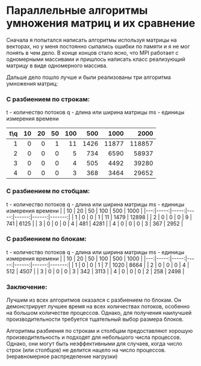 # Параллельные алгоритмы умножения матриц и их сравнение

Сначала я попытался написать алгоритмы используя матрицы на векторах, но у меня постоянно сыпались ошибки по памяти и я не мог понять в чем дело. В конце концов стало ясно, что MPI работает с одномерными массивами и пришлось написать класс реализующий матрицу в виде одномерного массива.

Дальше дело пошло лучше и были реализованы три алгоритма умножения матриц:

### С разбиением по строкам:
t - количество потоков
q - длина или ширина матрицы
ms - единицы измерения времени

| t\q|   10 |   20 |   50 |   100 |   500 |   1000 |   2000 |
|---:|-----:|-----:|-----:|------:|------:|-------:|-------:|
|  1 |    0 |    0 |    1 |    11 |  1426 |  11877 | 118857 |
|  2 |    0 |    0 |    0 |     5 |   734 |   6590 |  58937 |
|  3 |    0 |    0 |    0 |     4 |   505 |   4492 |  39280 |
|  4 |    0 |    0 |    0 |     3 |   368 |   3464 |  29652 |


### С разбиением по стобцам:
t - количество потоков
q - длина или ширина матрицы
ms - единицы измерения времени
|    |   10 |   20 |   50 |   100 |   500 |   1000 |
|---:|-----:|-----:|-----:|------:|------:|-------:|
|  1 |    0 |    0 |    1 |    11 |  1479 |  12898 |
|  2 |    0 |    0 |    0 |     9 |   741 |   6125 |
|  3 |    0 |    0 |    0 |     4 |   481 |   4281 |
|  4 |    0 |    0 |    0 |     3 |   367 |   2952 |


### С разбиением по блокам:
t - количество потоков
q - длина или ширина матрицы
ms - единицы измерения времени
|    |   10 |   20 |   50 |   100 |   500 |   1000 |
|---:|-----:|-----:|-----:|------:|------:|-------:|
|  1 |    0 |    0 |    1 |     7 |  1020 |   8664 |
|  2 |    0 |    0 |    0 |     4 |   512 |   4507 |
|  3 |    0 |    0 |    0 |     3 |   342 |   3113 |
|  4 |    0 |    0 |    0 |     2 |   258 |   2498 |

### Заключение:
Лучшим из всех алгоритмов оказался с разбиением по блокам. Он демонстрирует лучшее время на всех количествах потоков, особенно на большом количестве процессов. Однако, для получения наилучшей производительности требуется тщательный выбор размера блоков.

Алгоритмы разбиения по строкам и столбцам предоставляют хорошую производительность и подходят для небольшого числа процессов. Однако, они могут быть неэффективными для случаев, когда число строк (или столбцов) не делится нацело на число процессов. (неравномерное распределение нагрузки)

